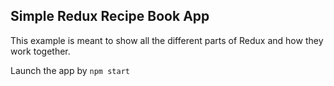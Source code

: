 ## Simple Redux Recipe Book App

This example is meant to show all the different parts of Redux and how they work together.

Launch the app by `npm start`